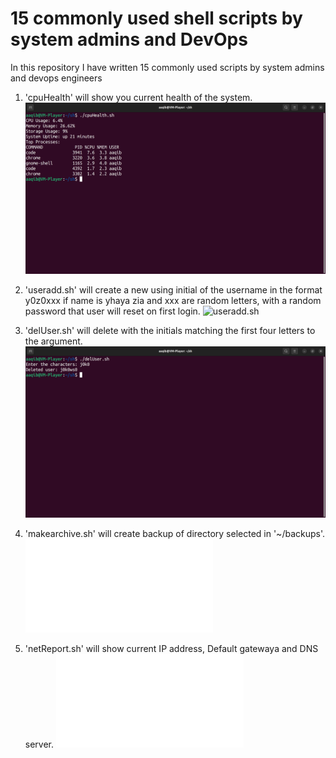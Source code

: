 # 15 commonly used shell scripts by system admins and DevOps
In this repository I have written 15 commonly used scripts by system admins and devops engineers


1. 'cpuHealth' will show you current health of the system.
![cpuHealth](./photos/cpuHealth.png)

2. 'useradd.sh' will create a new using initial of the username in the format y0z0xxx if name is yhaya zia and xxx are random letters, with a random password that user will reset on first login.
![useradd.sh](./photos/adduser.png)

3. 'delUser.sh' will delete with the initials matching the first four letters to the argument.
![delUser.sh](./photos/delUser.png)

4. 'makearchive.sh' will create backup of directory selected in '~/backups'.
![makearchive.sh](./photos/makearchive.sh)

5. 'netReport.sh' will show current IP address, Default gatewaya and DNS server.
![netReport.sh](./photos/netReport.sh)